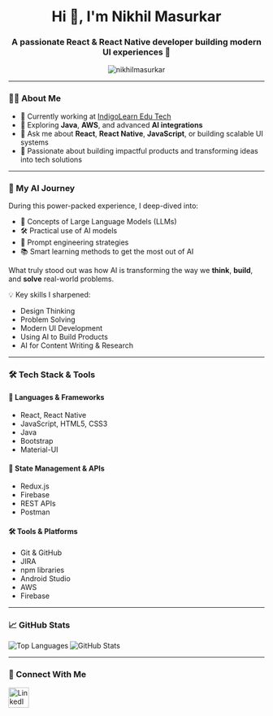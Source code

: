 <h1 align="center">Hi 👋, I'm Nikhil Masurkar</h1>
<h3 align="center">A passionate React & React Native developer building modern UI experiences 🚀</h3>

<p align="center">
  <img src="https://komarev.com/ghpvc/?username=nikhilmasurkar&label=Profile%20views&color=0e75b6&style=flat" alt="nikhilmasurkar" />
</p>

---

### 👨‍💻 About Me
- 🔭 Currently working at [IndigoLearn Edu Tech](https://www.indigolearn.com/)
- 🌱 Exploring **Java**, **AWS**, and advanced **AI integrations**
- 💬 Ask me about **React**, **React Native**, **JavaScript**, or building scalable UI systems
- 🎯 Passionate about building impactful products and transforming ideas into tech solutions

---

### 🤖 My AI Journey
During this power-packed experience, I deep-dived into:
- 🧠 Concepts of Large Language Models (LLMs)  
- 🛠️ Practical use of AI models  
- 🎯 Prompt engineering strategies  
- 📚 Smart learning methods to get the most out of AI  

What truly stood out was how AI is transforming the way we **think**, **build**, and **solve** real-world problems.

💡 Key skills I sharpened:
- Design Thinking  
- Problem Solving  
- Modern UI Development  
- Using AI to Build Products  
- AI for Content Writing & Research  

---

### 🛠️ Tech Stack & Tools

#### 🧩 Languages & Frameworks
- React, React Native
- JavaScript, HTML5, CSS3
- Java
- Bootstrap
- Material-UI

#### 🔌 State Management & APIs
- Redux.js  
- Firebase  
- REST APIs  
- Postman

#### 🛠️ Tools & Platforms
- Git & GitHub  
- JIRA  
- npm libraries  
- Android Studio  
- AWS  
- Firebase

---

### 📈 GitHub Stats

<p>
  <img align="left" src="https://github-readme-stats.vercel.app/api/top-langs?username=nikhilmasurkar&show_icons=true&locale=en&layout=compact" alt="Top Languages" />
</p>

<p>
  <img align="center" src="https://github-readme-stats.vercel.app/api?username=nikhilmasurkar&show_icons=true&locale=en" alt="GitHub Stats" />
</p>

---

### 🤝 Connect With Me

<p align="left">
  <a href="https://www.linkedin.com/in/nikhil-masurkar" target="_blank">
    <img src="https://raw.githubusercontent.com/rahuldkjain/github-profile-readme-generator/master/src/images/icons/Social/linked-in-alt.svg" alt="LinkedIn" width="40" height="40"/>
  </a>
</p>
